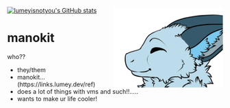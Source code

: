 [![lumeyisnotyou's GitHub stats](https://github-readme-stats.vercel.app/api?username=lumeyisnotyou)](https://github.com/anuraghazra/github-readme-stats)
<img src="uh.png" width="256" align="right">

# manokit

who??
<ul>
  <li>they/them</li>

  <li>manokit... (https://links.lumey.dev/ref)</li>

  <li>does a lot of things with vms and such!!.....</li>
  <li>wants to make ur life cooler!</li>

</ul>
